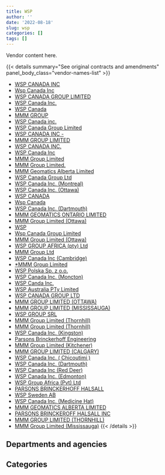 ```yaml
---
title: WSP
author: ''
date: '2022-08-18'
slug: wsp
categories: []
tags: []
---
```


<script src="/rmarkdown-libs/htmlwidgets/htmlwidgets.js"></script>
<link href="/rmarkdown-libs/datatables-css/datatables-crosstalk.css" rel="stylesheet" />
<script src="/rmarkdown-libs/datatables-binding/datatables.js"></script>
<script src="/rmarkdown-libs/jquery/jquery-3.6.0.min.js"></script>
<link href="/rmarkdown-libs/dt-core-bootstrap/css/dataTables.bootstrap.min.css" rel="stylesheet" />
<link href="/rmarkdown-libs/dt-core-bootstrap/css/dataTables.bootstrap.extra.css" rel="stylesheet" />
<script src="/rmarkdown-libs/dt-core-bootstrap/js/jquery.dataTables.min.js"></script>
<script src="/rmarkdown-libs/dt-core-bootstrap/js/dataTables.bootstrap.min.js"></script>
<link href="/rmarkdown-libs/crosstalk/css/crosstalk.min.css" rel="stylesheet" />
<script src="/rmarkdown-libs/crosstalk/js/crosstalk.min.js"></script>
<script src="/rmarkdown-libs/htmlwidgets/htmlwidgets.js"></script>
<link href="/rmarkdown-libs/datatables-css/datatables-crosstalk.css" rel="stylesheet" />
<script src="/rmarkdown-libs/datatables-binding/datatables.js"></script>
<script src="/rmarkdown-libs/jquery/jquery-3.6.0.min.js"></script>
<link href="/rmarkdown-libs/dt-core-bootstrap/css/dataTables.bootstrap.min.css" rel="stylesheet" />
<link href="/rmarkdown-libs/dt-core-bootstrap/css/dataTables.bootstrap.extra.css" rel="stylesheet" />
<script src="/rmarkdown-libs/dt-core-bootstrap/js/jquery.dataTables.min.js"></script>
<script src="/rmarkdown-libs/dt-core-bootstrap/js/dataTables.bootstrap.min.js"></script>
<link href="/rmarkdown-libs/crosstalk/css/crosstalk.min.css" rel="stylesheet" />
<script src="/rmarkdown-libs/crosstalk/js/crosstalk.min.js"></script>

Vendor content here.

{{< details summary="See original contracts and amendments" panel_body_class="vendor-names-list" >}}
- [WSP CANADA INC](https://search.open.canada.ca/en/ct/?sort=contract_value_f%20desc&page=1&search_text=%22WSP%20CANADA%20INC%22)
- [Wsp Canada Inc](https://search.open.canada.ca/en/ct/?sort=contract_value_f%20desc&page=1&search_text=%22Wsp%20Canada%20Inc%22)
- [WSP CANADA GROUP LIMITED](https://search.open.canada.ca/en/ct/?sort=contract_value_f%20desc&page=1&search_text=%22WSP%20CANADA%20GROUP%20LIMITED%22)
- [WSP Canada Inc.](https://search.open.canada.ca/en/ct/?sort=contract_value_f%20desc&page=1&search_text=%22WSP%20Canada%20Inc.%22)
- [WSP Canada](https://search.open.canada.ca/en/ct/?sort=contract_value_f%20desc&page=1&search_text=%22WSP%20Canada%22)
- [MMM GROUP](https://search.open.canada.ca/en/ct/?sort=contract_value_f%20desc&page=1&search_text=%22MMM%20GROUP%22)
- [WSP Canada inc.](https://search.open.canada.ca/en/ct/?sort=contract_value_f%20desc&page=1&search_text=%22WSP%20Canada%20inc.%22)
- [WSP Canada Group Limited](https://search.open.canada.ca/en/ct/?sort=contract_value_f%20desc&page=1&search_text=%22WSP%20Canada%20Group%20Limited%22)
- [WSP CANADA INC -](https://search.open.canada.ca/en/ct/?sort=contract_value_f%20desc&page=1&search_text=%22WSP%20CANADA%20INC%20-%22)
- [MMM GROUP LIMITED](https://search.open.canada.ca/en/ct/?sort=contract_value_f%20desc&page=1&search_text=%22MMM%20GROUP%20LIMITED%22)
- [WSP CANADA INC.](https://search.open.canada.ca/en/ct/?sort=contract_value_f%20desc&page=1&search_text=%22WSP%20CANADA%20INC.%22)
- [WSP Canada Inc](https://search.open.canada.ca/en/ct/?sort=contract_value_f%20desc&page=1&search_text=%22WSP%20Canada%20Inc%22)
- [MMM Group Limited](https://search.open.canada.ca/en/ct/?sort=contract_value_f%20desc&page=1&search_text=%22MMM%20Group%20Limited%22)
- [MMM Group Limited.](https://search.open.canada.ca/en/ct/?sort=contract_value_f%20desc&page=1&search_text=%22MMM%20Group%20Limited.%22)
- [MMM Geomatics Alberta Limited](https://search.open.canada.ca/en/ct/?sort=contract_value_f%20desc&page=1&search_text=%22MMM%20Geomatics%20Alberta%20Limited%22)
- [WSP Canada Group Ltd](https://search.open.canada.ca/en/ct/?sort=contract_value_f%20desc&page=1&search_text=%22WSP%20Canada%20Group%20Ltd%22)
- [WSP Canada Inc. (Montreal)](https://search.open.canada.ca/en/ct/?sort=contract_value_f%20desc&page=1&search_text=%22WSP%20Canada%20Inc.%20%20%20%28Montreal%29%22)
- [WSP Canada Inc. (Ottawa)](https://search.open.canada.ca/en/ct/?sort=contract_value_f%20desc&page=1&search_text=%22WSP%20Canada%20Inc.%20%20%20%28Ottawa%29%22)
- [WSP CANADA](https://search.open.canada.ca/en/ct/?sort=contract_value_f%20desc&page=1&search_text=%22WSP%20CANADA%22)
- [Wsp Canada](https://search.open.canada.ca/en/ct/?sort=contract_value_f%20desc&page=1&search_text=%22Wsp%20Canada%22)
- [WSP Canada Inc. (Dartmouth)](https://search.open.canada.ca/en/ct/?sort=contract_value_f%20desc&page=1&search_text=%22WSP%20Canada%20Inc.%20%20%20%28Dartmouth%29%22)
- [MMM GEOMATICS ONTARIO LIMITED](https://search.open.canada.ca/en/ct/?sort=contract_value_f%20desc&page=1&search_text=%22MMM%20GEOMATICS%20ONTARIO%20LIMITED%22)
- [MMM Group Limited (Ottawa)](https://search.open.canada.ca/en/ct/?sort=contract_value_f%20desc&page=1&search_text=%22MMM%20Group%20Limited%20%28Ottawa%29%22)
- [WSP](https://search.open.canada.ca/en/ct/?sort=contract_value_f%20desc&page=1&search_text=%22WSP%22)
- [Wsp Canada Group Limited](https://search.open.canada.ca/en/ct/?sort=contract_value_f%20desc&page=1&search_text=%22Wsp%20Canada%20Group%20Limited%22)
- [MMM Group Limited (Ottawa)](https://search.open.canada.ca/en/ct/?sort=contract_value_f%20desc&page=1&search_text=%22MMM%20Group%20Limited%20%20%28Ottawa%29%22)
- [WSP GROUP AFRICA (pty) Ltd](https://search.open.canada.ca/en/ct/?sort=contract_value_f%20desc&page=1&search_text=%22WSP%20GROUP%20AFRICA%20%28pty%29%20Ltd%22)
- [MMM Group Ltd](https://search.open.canada.ca/en/ct/?sort=contract_value_f%20desc&page=1&search_text=%22MMM%20Group%20Ltd%22)
- [WSP Canada Inc (Cambridge)](https://search.open.canada.ca/en/ct/?sort=contract_value_f%20desc&page=1&search_text=%22WSP%20Canada%20Inc%20%28Cambridge%29%22)
- [\*MMM Group Limited](https://search.open.canada.ca/en/ct/?sort=contract_value_f%20desc&page=1&search_text=%22%2aMMM%20Group%20Limited%22)
- [WSP Polska Sp. z o.o.](https://search.open.canada.ca/en/ct/?sort=contract_value_f%20desc&page=1&search_text=%22WSP%20Polska%20Sp.%20z%20o.o.%22)
- [WSP Canada Inc. (Moncton)](https://search.open.canada.ca/en/ct/?sort=contract_value_f%20desc&page=1&search_text=%22WSP%20Canada%20Inc.%20%20%20%28Moncton%29%22)
- [WSP Canda Inc.](https://search.open.canada.ca/en/ct/?sort=contract_value_f%20desc&page=1&search_text=%22WSP%20Canda%20Inc.%22)
- [WSP Australia PTy Limited](https://search.open.canada.ca/en/ct/?sort=contract_value_f%20desc&page=1&search_text=%22WSP%20Australia%20PTy%20Limited%22)
- [WSP CANADA GROUP LTD](https://search.open.canada.ca/en/ct/?sort=contract_value_f%20desc&page=1&search_text=%22WSP%20CANADA%20GROUP%20LTD%22)
- [MMM GROUP LIMITED (OTTAWA)](https://search.open.canada.ca/en/ct/?sort=contract_value_f%20desc&page=1&search_text=%22MMM%20GROUP%20LIMITED%20%20%28OTTAWA%29%22)
- [MMM GROUP LIMITED (MISSISSAUGA)](https://search.open.canada.ca/en/ct/?sort=contract_value_f%20desc&page=1&search_text=%22MMM%20GROUP%20LIMITED%20%28MISSISSAUGA%29%22)
- [WSP GROUP SRL](https://search.open.canada.ca/en/ct/?sort=contract_value_f%20desc&page=1&search_text=%22WSP%20GROUP%20SRL%22)
- [MMM Group Limited (Thornhill)](https://search.open.canada.ca/en/ct/?sort=contract_value_f%20desc&page=1&search_text=%22MMM%20Group%20Limited%20%28Thornhill%29%22)
- [MMM Group Limited (Thornhill)](https://search.open.canada.ca/en/ct/?sort=contract_value_f%20desc&page=1&search_text=%22MMM%20Group%20Limited%20%20%28Thornhill%29%22)
- [WSP Canada Inc. (Kingston)](https://search.open.canada.ca/en/ct/?sort=contract_value_f%20desc&page=1&search_text=%22WSP%20Canada%20Inc.%20%20%20%28Kingston%29%22)
- [Parsons Brinckerhoff Engineering](https://search.open.canada.ca/en/ct/?sort=contract_value_f%20desc&page=1&search_text=%22Parsons%20Brinckerhoff%20Engineering%22)
- [MMM Group Limited (Kitchener)](https://search.open.canada.ca/en/ct/?sort=contract_value_f%20desc&page=1&search_text=%22MMM%20Group%20Limited%20%28Kitchener%29%22)
- [MMM GROUP LIMITED (CALGARY)](https://search.open.canada.ca/en/ct/?sort=contract_value_f%20desc&page=1&search_text=%22MMM%20GROUP%20LIMITED%20%20%28CALGARY%29%22)
- [WSP Canada Inc. ( Chicoutimi )](https://search.open.canada.ca/en/ct/?sort=contract_value_f%20desc&page=1&search_text=%22WSP%20Canada%20Inc.%20%28%20Chicoutimi%20%29%22)
- [WSP Canada Inc. (Dartmouth)](https://search.open.canada.ca/en/ct/?sort=contract_value_f%20desc&page=1&search_text=%22WSP%20Canada%20Inc.%20%28Dartmouth%29%22)
- [WSP Canada Inc (Red Deer)](https://search.open.canada.ca/en/ct/?sort=contract_value_f%20desc&page=1&search_text=%22WSP%20Canada%20Inc%20%28Red%20Deer%29%22)
- [WSP Canada Inc. (Edmonton)](https://search.open.canada.ca/en/ct/?sort=contract_value_f%20desc&page=1&search_text=%22WSP%20Canada%20Inc.%20%28Edmonton%29%22)
- [WSP Group Africa (Pvt) Ltd](https://search.open.canada.ca/en/ct/?sort=contract_value_f%20desc&page=1&search_text=%22WSP%20Group%20Africa%20%28Pvt%29%20Ltd%22)
- [PARSONS BRINCKERHOFF HALSALL](https://search.open.canada.ca/en/ct/?sort=contract_value_f%20desc&page=1&search_text=%22PARSONS%20BRINCKERHOFF%20HALSALL%22)
- [WSP Sweden AB](https://search.open.canada.ca/en/ct/?sort=contract_value_f%20desc&page=1&search_text=%22WSP%20Sweden%20AB%22)
- [WSP Canada Inc. (Medicine Hat)](https://search.open.canada.ca/en/ct/?sort=contract_value_f%20desc&page=1&search_text=%22WSP%20Canada%20Inc.%20%20%20%28Medicine%20Hat%29%22)
- [MMM GEOMATICS ALBERTA LIMITED](https://search.open.canada.ca/en/ct/?sort=contract_value_f%20desc&page=1&search_text=%22MMM%20GEOMATICS%20ALBERTA%20LIMITED%22)
- [PARSONS BRINCKEROFF HALSALL INC](https://search.open.canada.ca/en/ct/?sort=contract_value_f%20desc&page=1&search_text=%22PARSONS%20BRINCKEROFF%20HALSALL%20INC%22)
- [MMM GROUP LIMITED (THORNHILL)](https://search.open.canada.ca/en/ct/?sort=contract_value_f%20desc&page=1&search_text=%22MMM%20GROUP%20LIMITED%20%20%28THORNHILL%29%22)
- [MMM Group Limited (Mississauga)](https://search.open.canada.ca/en/ct/?sort=contract_value_f%20desc&page=1&search_text=%22MMM%20Group%20Limited%20%28Mississauga%29%22)
{{< /details >}}

## Departments and agencies

<div id="htmlwidget-1" style="width:100%;height:auto;" class="datatables html-widget"></div>
<script type="application/json" data-for="htmlwidget-1">{"x":{"style":"bootstrap","filter":"none","vertical":false,"data":[["<a href=\"/departments/aafc-aac/\">Agriculture and Agri-Food Canada<\/a>","<a href=\"/departments/csa-asc/\">Canadian Space Agency<\/a>","<a href=\"/departments/csc-scc/\">Correctional Service of Canada<\/a>","<a href=\"/departments/dfatd-maecd/\">Global Affairs Canada<\/a>","<a href=\"/departments/dfo-mpo/\">Fisheries and Oceans Canada<\/a>","<a href=\"/departments/dnd-mdn/\">National Defence<\/a>","<a href=\"/departments/ec/\">Environment and Climate Change Canada<\/a>","<a href=\"/departments/hc-sc/\">Health Canada<\/a>","<a href=\"/departments/ic/\">Innovation, Science and Economic Development Canada<\/a>","<a href=\"/departments/infc/\">Infrastructure Canada<\/a>","<a href=\"/departments/nrc-cnrc/\">National Research Council Canada<\/a>","<a href=\"/departments/nrcan-rncan/\">Natural Resources Canada<\/a>","<a href=\"/departments/pc/\">Parks Canada<\/a>","<a href=\"/departments/phac-aspc/\">Public Health Agency of Canada<\/a>","<a href=\"/departments/pwgsc-tpsgc/\">Public Services and Procurement Canada<\/a>","<a href=\"/departments/rcmp-grc/\">Royal Canadian Mounted Police<\/a>","<a href=\"/departments/tc/\">Transport Canada<\/a>"],[63015.84,null,117112.74,236505.61,661125.49,1592955.58,42900.35,11865,86677.94,null,126528.76,1223808.97,13685548.37,null,83413316.82,75990.99,250430.98],[89690.22,null,143145.09,176115.9,1256371.56,700416.25,107853.89,23865.6,26311.38,null,333457.26,437746.62,15849608.86,20370,82592757.85,68752.31,112077.1],[64266.27,null,36277.6,364535.52,854301.37,188222.9,122638.57,120151.52,40632.33,8059.78,163718.49,357958.19,15541302.33,38535,82879051.78,7489.58,258776.13],[25285.52,104898.59,null,284382.96,2028472.21,208666.44,99025.6,120611.88,28746.95,101442.05,244907.73,51518.74,13672441.11,null,85954361.34,40252.38,478926.6]],"container":"<table class=\"table table-striped table-hover row-border order-column display\">\n  <thead>\n    <tr>\n      <th>Department<\/th>\n      <th>2017-2018<\/th>\n      <th>2018-2019<\/th>\n      <th>2019-2020<\/th>\n      <th>2020-2021<\/th>\n    <\/tr>\n  <\/thead>\n<\/table>","options":{"order":[[4,"desc"]],"pageLength":10,"autoWidth":true,"columnDefs":[{"targets":1,"render":"function(data, type, row, meta) {\n    return type !== 'display' ? data : DTWidget.formatCurrency(data, \"$\", 2, 3, \",\", \".\", true, null);\n  }"},{"targets":2,"render":"function(data, type, row, meta) {\n    return type !== 'display' ? data : DTWidget.formatCurrency(data, \"$\", 2, 3, \",\", \".\", true, null);\n  }"},{"targets":3,"render":"function(data, type, row, meta) {\n    return type !== 'display' ? data : DTWidget.formatCurrency(data, \"$\", 2, 3, \",\", \".\", true, null);\n  }"},{"targets":4,"render":"function(data, type, row, meta) {\n    return type !== 'display' ? data : DTWidget.formatCurrency(data, \"$\", 2, 3, \",\", \".\", true, null);\n  }"},{"width":"16%","targets":[1,2,3,4]},{"className":"dt-right","targets":[1,2,3,4]}],"orderClasses":false}},"evals":["options.columnDefs.0.render","options.columnDefs.1.render","options.columnDefs.2.render","options.columnDefs.3.render"],"jsHooks":[]}</script>

## Categories

<div id="htmlwidget-2" style="width:100%;height:auto;" class="datatables html-widget"></div>
<script type="application/json" data-for="htmlwidget-2">{"x":{"style":"bootstrap","filter":"none","vertical":false,"data":[["<a href=\"/categories/1_facilities_and_construction/\">Facilities and construction<\/a>","<a href=\"/categories/10_office_management/\">Office management<\/a>","<a href=\"/categories/11_defence/\">Defence<\/a>","<a href=\"/categories/2_professional_services/\">Professional services<\/a>","<a href=\"/categories/3_information_technology/\">Information technology<\/a>","<a href=\"/categories/5_transportation_and_logistics/\">Transportation and logistics<\/a>","<a href=\"/categories/6_industrial_products_and_services/\">Industrial products and services<\/a>","<a href=\"/categories/7_travel/\">Travel<\/a>","<a href=\"/categories/9_human_capital/\">Human capital<\/a>",null],[96656211.24,22600,89689.18,3910999.34,23311.19,337536.46,null,null,14841.68,532594.35],[97888390.4,null,20270.82,3683178.51,9764.49,131446.23,83555.76,79270.07,null,42663.6],[97021367.31,null,null,3508292.49,213471.09,112511.06,178775.42,null,null,11500],[98399500.89,null,null,4581270.79,265502.98,168284.67,null,null,null,29380.74]],"container":"<table class=\"table table-striped table-hover row-border order-column display\">\n  <thead>\n    <tr>\n      <th>Category<\/th>\n      <th>2017-2018<\/th>\n      <th>2018-2019<\/th>\n      <th>2019-2020<\/th>\n      <th>2020-2021<\/th>\n    <\/tr>\n  <\/thead>\n<\/table>","options":{"order":[[4,"desc"]],"dom":"t","pageLength":30,"autoWidth":true,"columnDefs":[{"targets":1,"render":"function(data, type, row, meta) {\n    return type !== 'display' ? data : DTWidget.formatCurrency(data, \"$\", 2, 3, \",\", \".\", true, null);\n  }"},{"targets":2,"render":"function(data, type, row, meta) {\n    return type !== 'display' ? data : DTWidget.formatCurrency(data, \"$\", 2, 3, \",\", \".\", true, null);\n  }"},{"targets":3,"render":"function(data, type, row, meta) {\n    return type !== 'display' ? data : DTWidget.formatCurrency(data, \"$\", 2, 3, \",\", \".\", true, null);\n  }"},{"targets":4,"render":"function(data, type, row, meta) {\n    return type !== 'display' ? data : DTWidget.formatCurrency(data, \"$\", 2, 3, \",\", \".\", true, null);\n  }"},{"width":"16%","targets":[1,2,3,4]},{"className":"dt-right","targets":[1,2,3,4]}],"orderClasses":false,"lengthMenu":[10,25,30,50,100]}},"evals":["options.columnDefs.0.render","options.columnDefs.1.render","options.columnDefs.2.render","options.columnDefs.3.render"],"jsHooks":[]}</script>
